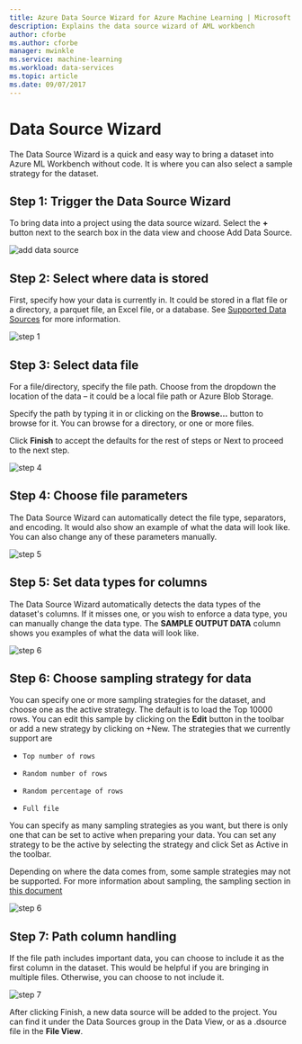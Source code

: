 ```yaml
---
title: Azure Data Source Wizard for Azure Machine Learning | Microsoft Docs
description: Explains the data source wizard of AML workbench
author: cforbe
ms.author: cforbe
manager: mwinkle
ms.service: machine-learning
ms.workload: data-services
ms.topic: article
ms.date: 09/07/2017
---
```


# Data Source Wizard #

The Data Source Wizard is a quick and easy way to bring a dataset into Azure ML Workbench without code. It is where you can also select a sample strategy for the dataset. 

## Step 1: Trigger the Data Source Wizard ## 

To bring data into a project using the data source wizard. Select the **+** button next to the search box in the data view and choose Add Data Source. 

![add data source](media/data-source-wizard/add-data-source.png)

## Step 2: Select where data is stored ##
First, specify how your data is currently in. It could be stored in a flat file or a directory, a parquet file, an Excel file, or a database. See [Supported Data Sources](data-prep-appendix2-supported-data-sources.md)  for more information.

![step 1](media/data-source-wizard/step1.png)

## Step 3: Select data file ##
For a file/directory, specify the file path. Choose from the dropdown the location of the data – it could be a local file path or Azure Blob Storage. 

Specify the path by typing it in or clicking on the **Browse…** button to browse for it. You can browse for a directory, or one or more files.

Click **Finish** to accept the defaults for the rest of steps or Next to proceed to the next step.


![step 4](media/data-source-wizard/step2.png)

## Step 4: Choose file parameters ##

The Data Source Wizard can automatically detect the file type, separators, and encoding. It would also show an example of what the data will look like. You can also change any of these parameters manually. 

![step 5](media/data-source-wizard/step3.png)

## Step 5: Set data types for columns ##

The Data Source Wizard automatically detects the data types of the dataset's columns. If it misses one, or you wish to enforce a data type, you can manually change the data type. The **SAMPLE OUTPUT DATA** column shows you examples of what the data will look like.

![step 6](media/data-source-wizard/step4.png)

## Step 6: Choose sampling strategy for data ##

You can specify one or more sampling strategies for the dataset, and choose one as the active strategy. The default is to load the Top 10000 rows. You can edit this sample by clicking on the **Edit** button in the toolbar or add a new strategy by clicking on +New. The strategies that we currently support are

-     Top number of rows
-     Random number of rows
-     Random percentage of rows
-     Full file

You can specify as many sampling strategies as you want, but there is only one that can be set to active when preparing your data. You can set any strategy to be the active by selecting the strategy and click Set as Active  in the toolbar.

Depending on where the data comes from, some sample strategies may not be supported. For more information about sampling, the sampling section in [this document](data-prep-user-guide.md) 

![step 6](media/data-source-wizard/step5.png)

## Step 7: Path column handling ##

If the file path includes important data, you can choose to include it as the first column in the dataset. This would be helpful if you are bringing in multiple files. Otherwise, you can choose to not include it.

![step 7](media/data-source-wizard/step6.png)

After clicking Finish, a new data source will be added to the project. You can find it under the Data Sources group in the Data View, or as a .dsource file in the **File View**.

